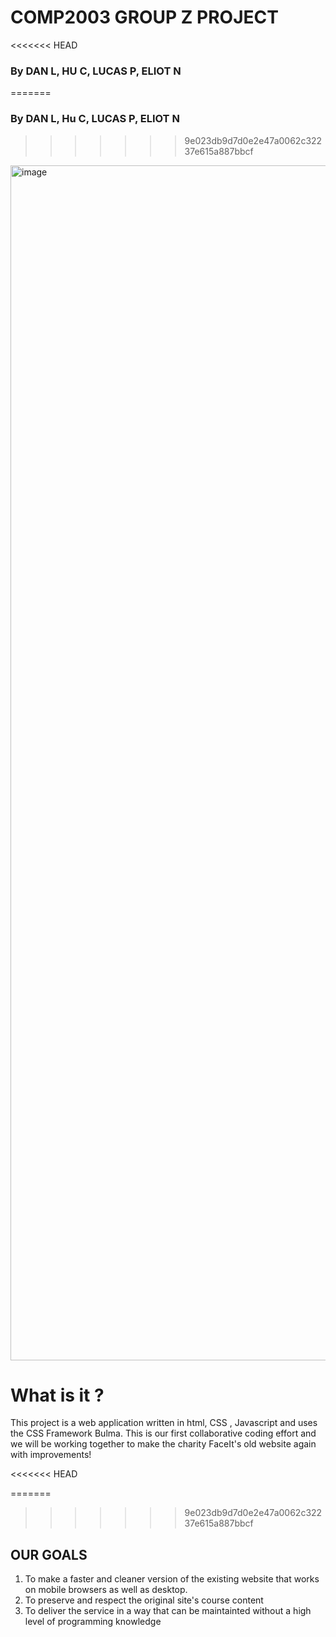 # COMP2003 GROUP Z PROJECT #
<<<<<<< HEAD
### By DAN L, HU C, LUCAS P, ELIOT N ###
=======
### By DAN L, Hu C, LUCAS P, ELIOT N ###
>>>>>>> 9e023db9d7d0e2e47a0062c32237e615a887bbcf

<img width="1912" alt="image" src="https://user-images.githubusercontent.com/91668519/211835805-2ca49a0c-a769-43db-b2bb-02095fc968b2.png">

  
  # What is it ? #
 This project is a web application written in html, CSS , Javascript and uses the CSS Framework Bulma. This is our first collaborative coding effort and we will be working together to make the charity FaceIt's old website again with improvements!
 
<<<<<<< HEAD

=======
>>>>>>> 9e023db9d7d0e2e47a0062c32237e615a887bbcf
 ## OUR GOALS ##
 1) To make a faster and cleaner version of the existing website that works on mobile browsers as well as desktop.
 2) To preserve and respect the original site's course content
 3) To deliver the service in a way that can be maintainted without a high level of programming knowledge 
 
 
